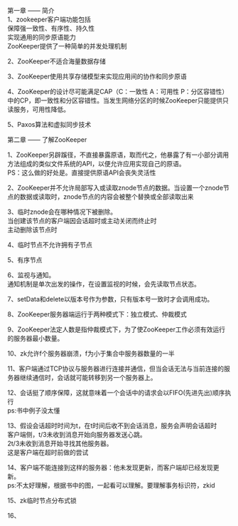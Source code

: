 第一章 —— 简介  
1、zookeeper客户端功能包括  
    保障强一致性、有序性、持久性  
    实现通用的同步原语能力  
    ZooKeeper提供了一种简单的并发处理机制
    
2、ZooKeeper不适合海量数据存储

3、ZooKeeper使用共享存储模型来实现应用间的协作和同步原语

4、ZooKeeper的设计尽可能满足CAP（C：一致性 A：可用性 P：分区容错性）中的CP，即一致性和分区容错性。当发生网络分区的时候ZooKeeper只能提供只读服务，可用性降低。

5、Paxos算法和虚拟同步技术

第二章 —— 了解ZooKeeper

1、ZooKeeper另辟蹊径，不直接暴露原语，取而代之，他暴露了有一小部分调用方法组成的类似文件系统的API，以便允许应用实现自己的原语。  
PS：这么做的好处是。直接提供原语API会丧失灵活性

2、ZooKeeper并不允许局部写入或读取znode节点的数据。当设置一个znode节点的数据或读取时，znode节点的内容会被整个替换或全部读取出来  

3、临时znode会在哪种情况下被删除。  
    当创建该节点的客户端因会话超时或主动关闭而终止时  
    主动删除该节点时

4、临时节点不允许拥有子节点

5、有序节点

6、监视与通知。  
通知机制是单次出发的操作，在设置监视的时候，会先读取节点状态。  

7、setData和delete以版本号作为参数，只有版本号一致时才会调用成功。

8、ZooKeeper服务器端运行于两种模式下：独立模式、仲裁模式

9、ZooKeeper法定人数是指仲裁模式下，为了使ZooKeeper工作必须有效运行的服务器最小数量。 

10、zk允许f个服务器崩溃，f为小于集合中服务器数量的一半

11、客户端通过TCP协议与服务器进行连接并通信，但当会话无法与当前连接的服务器继续通信时，会话就可能转移到另一个服务器上。

12、会话挺了顺序保障，这就意味着一个会话中的请求会以FIFO(先进先出)顺序执行  
ps:书中例子没太懂

13、假设会话超时时间为t，在t时间后收不到会话消息，服务会声明会话超时  
客户端侧，t/3未收到消息开始向服务器发送心跳。  
2t/3未收到消息开始寻找其他服务器。  
这是客户端在超时前做的尝试

14、客户端不能连接到这样的服务器：他未发现更新，而客户端却已经发现更新。  
ps:不太好理解，根据书中的图，一起看可以理解。要理解事务标识符，zkid

15、zk临时节点分布式锁

16、